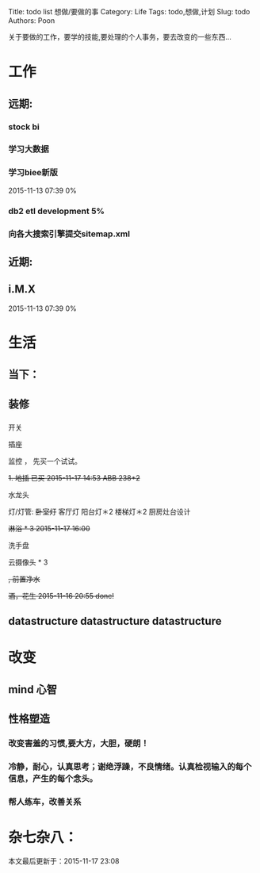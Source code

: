 Title: todo list 想做/要做的事 
Category: Life
Tags: todo,想做,计划
Slug: todo
Authors: Poon

<!-- ^ -->

关于要做的工作，要学的技能,要处理的个人事务，要去改变的一些东西...

<!-- $ -->

# 工作

## 远期:

### stock bi 

### 学习大数据

### 学习biee新版

2015-11-13 07:39 0%

### db2 etl development  5%

### 向各大搜索引擎提交sitemap.xml

### 


## 近期:

## i.M.X


2015-11-13 07:39 0%

# 生活

## 当下：

## 装修

### 

开关

插座

监控 ， 先买一个试试。


<s> 1. 地插 已买 2015-11-17 14:53 ABB 238*2  </s>

水龙头

灯/灯管: 
<s>卧室灯</s>
客厅灯
阳台灯＊2
楼梯灯＊2
厨房灶台设计

<s> 淋浴 * 3 2015-11-17 16:00 </s>

洗手盘

云摄像头 * 3 



<s>, 前置净水 </s>

<s>酒，花生 2015-11-16 20:55 done! </s>



## datastructure datastructure datastructure 

# 改变 

## mind 心智

## 性格塑造

### 改变害羞的习惯,要大方，大胆，硬朗！

### 冷静，耐心，认真思考；谢绝浮躁，不良情绪。认真检视输入的每个信息，产生的每个念头。

### 帮人练车，改善关系

# 杂七杂八：



本文最后更新于：2015-11-17 23:08
